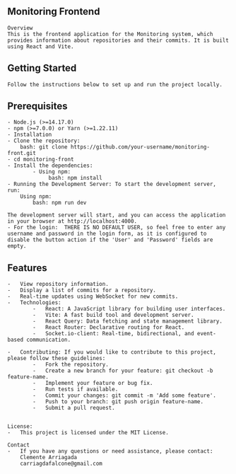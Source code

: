 ## Monitoring Frontend

    Overview
    This is the frontend application for the Monitoring system, which provides information about repositories and their commits. It is built using React and Vite.

## Getting Started

    Follow the instructions below to set up and run the project locally.

## Prerequisites

    - Node.js (>=14.17.0)
    - npm (>=7.0.0) or Yarn (>=1.22.11)
    - Installation
    - Clone the repository:
        bash: git clone https://github.com/your-username/monitoring-front.git
    - cd monitoring-front
    - Install the dependencies:
            - Using npm:
                 bash: npm install
    - Running the Development Server: To start the development server, run:
        Using npm:
            bash: npm run dev
    
    The development server will start, and you can access the application in your browser at http://localhost:4000.
    - For the login:  THERE IS NO DEFAULT USER, so feel free to enter any username and password in the login form, as it is configured to disable the button action if the 'User' and 'Password' fields are empty.

## Features

    -   View repository information.
    -   Display a list of commits for a repository.
    -   Real-time updates using WebSocket for new commits.
    -   Technologies:
            -   React: A JavaScript library for building user interfaces.
            -   Vite: A fast build tool and development server.
            -   React Query: Data fetching and state management library.
            -   React Router: Declarative routing for React.
            -   Socket.io-client: Real-time, bidirectional, and event-based communication.

    -   Contributing: If you would like to contribute to this project, please follow these guidelines:
            -   Fork the repository.
            -   Create a new branch for your feature: git checkout -b feature-name.
            -   Implement your feature or bug fix.
            -   Run tests if available.
            -   Commit your changes: git commit -m 'Add some feature'.
            -   Push to your branch: git push origin feature-name.
            -   Submit a pull request.
    
    
    License:
    -   This project is licensed under the MIT License.

    Contact
    -   If you have any questions or need assistance, please contact:
        Clemente Arriagada
        carriagdafalcone@gmail.com
